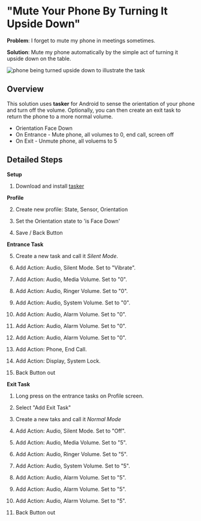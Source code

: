 #  "Mute Your Phone By Turning It Upside Down"

**Problem**: I forget to mute my phone in meetings sometimes.

**Solution**: Mute my phone automatically by the simple act of turning it upside down on the table.

![phone being turned upside down to illustrate the task][phone-illustration]

Overview
--------
This solution uses **tasker** for Android to sense the orientation of your phone and turn off the volume. Optionally, you can then create an exit task to return the phone to a more normal volume.

* Orientation Face Down
* On Entrance - Mute phone, all volumes to 0, end call, screen off
* On Exit - Unmute phone, all voluems to 5

Detailed Steps
--------------

**Setup**

1. Download and install [tasker][taskerurl]

**Profile**

2. Create new profile: State, Sensor, Orientation

3. Set the Orientation state to 'is Face Down'

4. Save / Back Button

**Entrance Task**

5. Create a new task and call it *Silent Mode*.

5. Add Action: Audio, Silent Mode. Set to "Vibrate".

5. Add Action: Audio, Media Volume. Set to "0".

5. Add Action: Audio, Ringer Volume. Set to "0".

5. Add Action: Audio, System Volume. Set to "0".

5. Add Action: Audio, Alarm Volume. Set to "0".

5. Add Action: Audio, Alarm Volume. Set to "0".

5. Add Action: Audio, Alarm Volume. Set to "0".

5. Add Action: Phone, End Call.

5. Add Action: Display, System Lock.

5. Back Button out

**Exit Task**

1. Long press on the entrance tasks on Profile screen.

1. Select "Add Exit Task"

1. Create a new taks and call it *Normal Mode*

1. Add Action: Audio, Silent Mode. Set to "Off".

1. Add Action: Audio, Media Volume. Set to "5".

1. Add Action: Audio, Ringer Volume. Set to "5".

1. Add Action: Audio, System Volume. Set to "5".

1. Add Action: Audio, Alarm Volume. Set to "5".

1. Add Action: Audio, Alarm Volume. Set to "5".

1. Add Action: Audio, Alarm Volume. Set to "5".

1. Back Button out

[taskerurl]: http://tasker.dinglisch.net/
[phone-illustration]: /path/to/img.jpg "Title"
